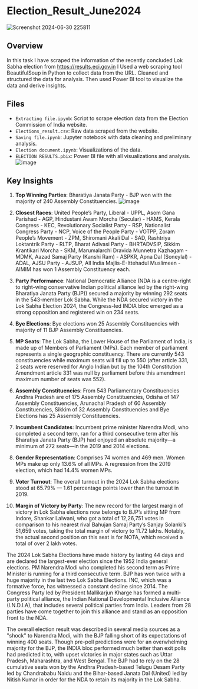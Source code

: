 # Election_Result_June2024
![Screenshot 2024-06-30 225811](https://github.com/Snehal-07/Election_Result_June2024/assets/103481881/9174b451-0554-4def-bbc2-d59a52b8399c)

## Overview
In this task I have scraped the information of the recently concluded Lok Sabha election from https://results.eci.gov.in I Used a web scraping tool BeautifulSoup in Python to collect data from the URL. Cleaned and structured the data for analysis. Then used Power BI tool to visualize the data and derive insights.

## Files
- `Extracting file.ipynb`: Script to scrape election data from the Election Commission of India website.
- `Elections_result.csv`: Raw data scraped from the website.
- `Saving file.ipynb`: Jupyter notebook with data cleaning and preliminary analysis.
- `Election document.ipynb`: Visualizations of the data.
- `ELECTION RESULTS.pbix`: Power BI file with all visualizations and analysis.
  ![image](https://github.com/Snehal-07/Election_Result_June2024/assets/103481881/211d938e-2c6c-45dd-ad4d-0e00adac1c0a)


## Key Insights
1. **Top Winning Parties**: Bharatiya Janata Party - BJP won with the majority of 240 Assembly Constituencies.
   ![image](https://github.com/Snehal-07/Election_Result_June2024/assets/103481881/0add7475-1f8d-4090-91ad-3c74ca52d0bf)

2. **Closest Races**: United People’s Party, Liberal - UPPL, 
Asom Gana Parishad - AGP, 
Hindustani Awam Morcha (Secular) - HAMS, 
Kerala Congress - KEC, 
Revolutionary Socialist Party - RSP, 
Nationalist Congress Party - NCP, 
Voice of the People Party - VOTPP, 
Zoram People’s Movement - ZPM, 
Shiromani Akali Dal - SAD, 
Rashtriya Loktantrik Party - RLTP, 
Bharat Adivasi Party - BHRTADVSIP, 
Sikkim Krantikari Morcha - SKM, 
Marumalarchi Dravida Munnetra Kazhagam - MDMK, 
Aazad Samaj Party (Kanshi Ram) - ASPKR, 
Apna Dal (Soneylal) - ADAL, 
AJSU Party - AJSUP, 
All India Majlis-E-Ittehadul Muslimeen - AIMIM
has won 1 Assembly Constituency each.

3. **Party Performance**: National Democratic Alliance (NDA is a centre-right to right-wing conservative Indian political alliance led by the right-wing Bharatiya Janata Party (BJP)) secured a majority by winning 292 seats in the 543-member Lok Sabha. While the NDA secured victory in the Lok Sabha Election 2024, the Congress-led INDIA bloc emerged as a strong opposition and registered win on 234 seats.
   
4. **Bye Elections**: Bye elections won 25 Assembly Constituencies with majority of 11 BJP Assembly Constituencies.
   
5. **MP Seats**: The Lok Sabha, the Lower House of the Parliament of India, is made up of Members of Parliament (MPs). Each member of parliament represents a single geographic constituency. There are currently 543 constituencies while maximum seats will fill up to 550 (after article 331, 2 seats were reserved for Anglo Indian but by the 104th Constitution Amendment article 331 was null by parliament before this amendment maximum number of seats was 552).
   
6. **Assembly Constituencies**: From 543 Parliamentary Constituencies Andhra Pradesh are of 175 Assembly Constituencies, Odisha of 147 Assembly Constituencies, Arunachal Pradesh of 60 Assembly Constituencies, Sikkim of 32 Assembly Constituencies and Bye Elections has 25 Assembly Constituencies.

7. **Incumbent Candidates**: Incumbent prime minister Narendra Modi, who completed a second term, ran for a third consecutive term after his Bharatiya Janata Party (BJP) had enjoyed an absolute majority—a minimum of 272 seats—in the 2019 and 2014 elections. 

8. **Gender Representation**: Comprises 74 women and 469 men. Women MPs make up only 13.6% of all MPs. A regression from the 2019 election, which had 14.4% women MPs.
   
9. **Voter Turnout**: The overall turnout in the 2024 Lok Sabha elections stood at 65.79% — 1.61 percentage points lower than the turnout in 2019.
    
10. **Margin of Victory by Party**: The new record for the largest margin of victory in Lok Sabha elections now belongs to BJP’s sitting MP from Indore, Shankar Lalwani, who got a total of 12,26,751 votes in comparison to his nearest rival Bahujan Samaj Party’s Sanjay Solanki’s 51,659 votes, taking the total margin of victory to 11.72 lakhs. Notably, the actual second position on this seat is for NOTA, which received a total of over 2 lakh votes.
    

The 2024 Lok Sabha Elections have made history by lasting 44 days and are declared the largest-ever election since the 1952 India general elections. PM Narendra Modi who completed his second term as Prime Minister is running for a third consecutive term. BJP has won twice with a huge majority in the last two Lok Sabha Elections. INC, which was a formative force, has witnessed a constant decline since 2014. The Congress Party led by President Mallikarjun Kharge has formed a multi-party political alliance, the Indian National Developmental Inclusive Alliance (I.N.D.I.A), that includes several political parties from India. Leaders from 28 parties have come together to join this alliance and stand as an opposition front to the NDA.

The overall election result was described in several media sources as a "shock" to Narendra Modi, with the BJP falling short of its expectations of winning 400 seats. Though pre-poll predictions were for an overwhelming majority for the BJP, the INDIA bloc performed much better than exit polls had predicted it to, with upset victories in major states such as Uttar Pradesh, Maharashtra, and West Bengal. The BJP had to rely on the 28 cumulative seats won by the Andhra Pradesh-based Telugu Desam Party led by Chandrababu Naidu and the Bihar-based Janata Dal (United) led by Nitish Kumar in order for the NDA to retain its majority in the Lok Sabha.
